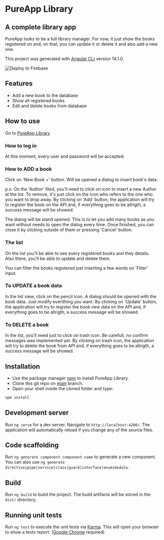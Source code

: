 # PureApp Library
## A complete library app
PureApp looks to be a full library manager. For now, it just show the books registered on and, on that, you can update it or delete it and also add a new one.

This project was generated with [Angular CLI](https://github.com/angular/angular-cli) version 14.1.0.

![Deploy to Firebase](https://github.com/DouglasGorges/purespectrum/actions/workflows/firebase-hosting-merge.yml/badge.svg)

## Features

- Add a new book to the database
- Show all registered books
- Edit and delete books from database

## How to use
Go to [PureApp Library](https://pureapp-library.web.app)
### How to log in
At this moment, every user and password will be accepted.
### How to ADD a book
Click on 'New Book +' button. Will be opened a dialog to insert book's data.

p.s: On the 'Author' filed, you'll need to click on icon to insert a new Author at the list. To remove, it's just click on the icon who refers to the one who you want to drop away.
By clicking on 'Add' button, the application will try to register the book on the API and, if everything goes to be allrigth, a success message will be showed.

The dialog will be stand opened. This is to let you add many books as you want without needs to open the dialog every time.
Once finished, you can close it by clicking outside of them or pressing 'Cancel' button.
### The list
On the list you'll be able to see every registered books and they details.
Also there, you'll be able to update and delete them.

You can filter the books registered just inserting a few words on 'Filter' input.
### To UPDATE a book data
In the list view, click on the pencil icon. A dialog should be opened with the book data.
Just modify everithing you want.
By clicking on 'Update' button, the application will try to register the book new data on the API and, if everything goes to be allrigth, a success message will be showed.
### To DELETE a book
In the list, you'll need just to click on trash icon.
Be carefull, no confirm messages was implemented yet.
By clicking on trash icon, the application will try to delete the book from API and, if everything goes to be allrigth, a success message will be showed.

## Installation

- Use the package manager [npm](https://www.npmjs.com) to install PureApp Library.
- Clone this git repo on [main](https://github.com/DouglasGorges/purespectrum/tree/main) branch.
- Open your shell inside the cloned folder and type:
```bash
npm install
```
## Development server

Run `ng serve` for a dev server. Navigate to `http://localhost:4200/`. The application will automatically reload if you change any of the source files.
## Code scaffolding

Run `ng generate component component-name` to generate a new component. You can also use `ng generate directive|pipe|service|class|guard|interface|enum|module`.
## Build

Run `ng build` to build the project. The build artifacts will be stored in the `dist/` directory.

## Running unit tests

Run `ng test` to execute the unit tests via [Karma](https://karma-runner.github.io). This will open your browser to show a tests report. ([Google Chrome](https://www.google.com/chrome/) required)

